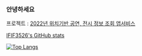 ### 안녕하세요

프로젝트 : [2022년 위치기반 공연, 전시 정보 조회 앱서비스](https://github.com/IFIF3526/show_app_ifif3526/tree/main)

[IFIF3526's GitHub stats](https://github-readme-stats.vercel.app/api?username=IFIF3526&show_icons=true&theme=onedark) 

[![Top Langs](https://github-readme-stats.vercel.app/api/top-langs/?username=IFIF3526&layout=compact)](https://github.com/IFIF3526/github-readme-stats)
